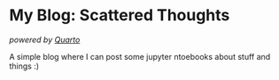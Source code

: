 # My Blog: Scattered Thoughts

_powered by [Quarto](https://quarto.org)_


A simple blog where I can post some jupyter ntoebooks about stuff and things :)
